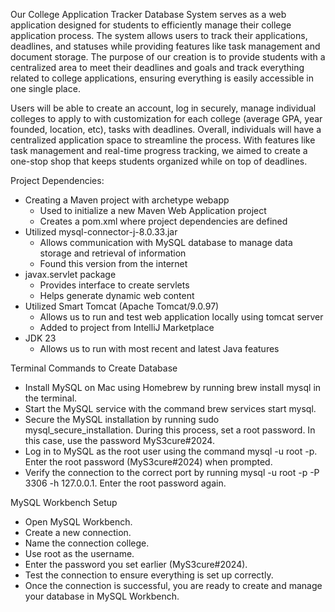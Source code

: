 Our College Application Tracker Database System serves as a web application designed for students to efficiently manage their college application process. The system allows users to track their applications, deadlines, and statuses while providing features like task management and document storage. The purpose of our creation is to provide students with a centralized area to meet their deadlines and goals and track everything related to college applications, ensuring everything is easily accessible in one single place.

Users will be able to create an account, log in securely, manage individual colleges to apply to with customization for each college (average GPA, year founded, location, etc), tasks with deadlines. Overall, individuals will have a centralized application space to streamline the process. With features like task management and real-time progress tracking, we aimed to create a one-stop shop that keeps students organized while on top of deadlines.

Project Dependencies:
- Creating a Maven project with archetype webapp
    - Used to initialize a new Maven Web Application project
    - Creates a pom.xml where project dependencies are defined
- Utilized mysql-connector-j-8.0.33.jar
    - Allows communication with MySQL database to manage data storage and retrieval of information
    - Found this version from the internet
- javax.servlet package
    - Provides interface to create servlets
    - Helps generate dynamic web content
- Utilized Smart Tomcat (Apache Tomcat/9.0.97)
    - Allows us to run and test web application locally using tomcat server
    - Added to project from IntelliJ Marketplace
- JDK 23
    - Allows us to run with most recent and latest Java features


Terminal Commands to Create Database
- Install MySQL on Mac using Homebrew by running brew install mysql in the terminal.
- Start the MySQL service with the command brew services start mysql.
- Secure the MySQL installation by running sudo mysql_secure_installation. During this process, set a root password. In this case, use the password MyS3cure#2024.
- Log in to MySQL as the root user using the command mysql -u root -p. Enter the root password (MyS3cure#2024) when prompted.
- Verify the connection to the correct port by running mysql -u root -p -P 3306 -h 127.0.0.1. Enter the root password again.


MySQL Workbench Setup
- Open MySQL Workbench.
- Create a new connection.
- Name the connection college.
- Use root as the username.
- Enter the password you set earlier (MyS3cure#2024).
- Test the connection to ensure everything is set up correctly.
- Once the connection is successful, you are ready to create and manage your database in MySQL Workbench.
